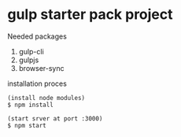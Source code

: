 # gulp starter pack project

Needed packages

1. gulp-cli
2. gulpjs
3. browser-sync

installation proces

    (install node modules)
    $ npm install

    (start srver at port :3000)
    $ npm start

